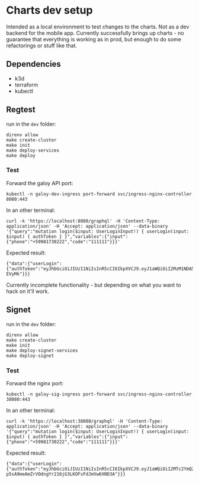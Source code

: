 # Charts dev setup

Intended as a local environment to test changes to the charts. Not as a dev backend for the mobile app.
Currently successfully brings up charts - no guarantee that everything is working as in prod, but enough to do some refactorings or stuff like that.

## Dependencies

- k3d
- terraform
- kubectl

## Regtest

run in the `dev` folder:
```
direnv allow
make create-cluster
make init
make deploy-services
make deploy
```

### Test

Forward the galoy API port:
```
kubectl -n galoy-dev-ingress port-forward svc/ingress-nginx-controller 8080:443
```
In an other terminal:
```
curl -k 'https://localhost:8080/graphql' -H 'Content-Type: application/json' -H 'Accept: application/json' --data-binary '{"query":"mutation login($input: UserLoginInput!) { userLogin(input: $input) { authToken } }","variables":{"input":{"phone":"+59981730222","code":"111111"}}}'
```

Expected result:
```
{"data":{"userLogin":{"authToken":"eyJhbGciOiJIUzI1NiIsInR5cCI6IkpXVCJ9.eyJ1aWQiOiI2MzM1NDA5MTgzZmZmNTFiYWUyMjE1OWQiLCJuZXR3b3JrIjoicmVndGVzdCIsImlhdCI6MTY2NDQzNDMyMX0.Dc6M49I6TQfqS0ZlmIMrwu71GdCcDDzwZsyTb-EVyMk"}}}
```

Currently incomplete functionality - but depending on what you want to hack on it'll work.

## Signet

run in the `dev` folder:
```
direnv allow
make create-cluster
make init
make deploy-signet-services
make deploy-signet
```

### Test

Forward the nginx port:
```
kubectl -n galoy-sig-ingress port-forward svc/ingress-nginx-controller 38080:443
```

In an other terminal:
```
curl -k 'https://localhost:38080/graphql' -H 'Content-Type: application/json' -H 'Accept: application/json' --data-binary '{"query":"mutation login($input: UserLoginInput!) { userLogin(input: $input) { authToken } }","variables":{"input":{"phone":"+59981730222","code":"111111"}}}'
```

Expected result:
```
{"data":{"userLogin":{"authToken":"eyJhbGciOiJIUzI1NiIsInR5cCI6IkpXVCJ9.eyJ1aWQiOiI2MTc2YmQ2NmQ0MmFkYWIzNjM2MmEyY2QiLCJuZXR3b3JrIjoibWFpbm5ldCIsImlhdCI6MTYzNTE3MTY4Nn0.n-p5sA9meAmZrVOdngYr216jG3LKOFsFdJmVw6XND3A"}}}
```
